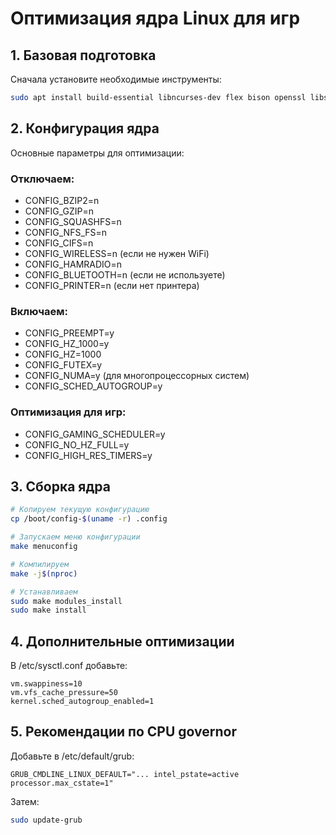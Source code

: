 # Оптимизация ядра Linux для игр

## 1. Базовая подготовка

Сначала установите необходимые инструменты:
```bash
sudo apt install build-essential libncurses-dev flex bison openssl libssl-dev dkms libelf-dev libudev-dev libpci-dev libiberty-dev autoconf
```

## 2. Конфигурация ядра

Основные параметры для оптимизации:

### Отключаем:
- CONFIG_BZIP2=n
- CONFIG_GZIP=n
- CONFIG_SQUASHFS=n
- CONFIG_NFS_FS=n
- CONFIG_CIFS=n
- CONFIG_WIRELESS=n (если не нужен WiFi)
- CONFIG_HAMRADIO=n
- CONFIG_BLUETOOTH=n (если не используете)
- CONFIG_PRINTER=n (если нет принтера)

### Включаем:
- CONFIG_PREEMPT=y
- CONFIG_HZ_1000=y
- CONFIG_HZ=1000
- CONFIG_FUTEX=y
- CONFIG_NUMA=y (для многопроцессорных систем)
- CONFIG_SCHED_AUTOGROUP=y

### Оптимизация для игр:
- CONFIG_GAMING_SCHEDULER=y
- CONFIG_NO_HZ_FULL=y
- CONFIG_HIGH_RES_TIMERS=y

## 3. Сборка ядра

```bash
# Копируем текущую конфигурацию
cp /boot/config-$(uname -r) .config

# Запускаем меню конфигурации
make menuconfig

# Компилируем
make -j$(nproc)

# Устанавливаем
sudo make modules_install
sudo make install
```

## 4. Дополнительные оптимизации

В /etc/sysctl.conf добавьте:
```
vm.swappiness=10
vm.vfs_cache_pressure=50
kernel.sched_autogroup_enabled=1
```

## 5. Рекомендации по CPU governor

Добавьте в /etc/default/grub:
```
GRUB_CMDLINE_LINUX_DEFAULT="... intel_pstate=active processor.max_cstate=1"
```

Затем:
```bash
sudo update-grub
```
